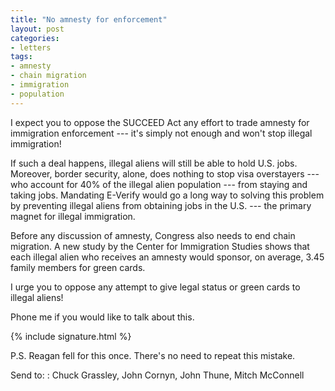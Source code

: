 ```yaml
---
title: "No amnesty for enforcement"
layout: post
categories:
- letters
tags:
- amnesty
- chain migration
- immigration
- population
---
```


I expect you to oppose the SUCCEED Act any effort to trade amnesty for immigration enforcement --- it's simply not enough and won't stop illegal immigration!

If such a deal happens, illegal aliens will still be able to hold U.S. jobs. Moreover, border security, alone, does nothing to stop visa overstayers --- who account for 40% of the illegal alien population --- from staying and taking jobs. Mandating E-Verify would go a long way to solving this problem by preventing illegal aliens from obtaining jobs in the U.S. --- the primary magnet for illegal immigration.

Before any discussion of amnesty, Congress also needs to end chain migration. A new study by the Center for Immigration Studies shows that each illegal alien who receives an amnesty would sponsor, on average, 3.45 family members for green cards.

I urge you to oppose any attempt to give legal status or green cards to illegal aliens!

Phone me if you would like to talk about this.

{% include signature.html %}

P.S. Reagan fell for this once. There's no need to repeat this mistake.

Send to:
: Chuck Grassley, John Cornyn, John Thune, Mitch McConnell
